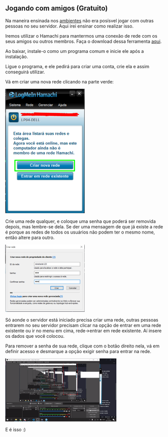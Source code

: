 ## Jogando com amigos (Gratuito)

Na maneira ensinada nos <a href="../2 - Ambiente">ambientes</a> não era posísvel jogar com outras pessoas no seu servidor. Aqui irei ensinar como realizar isso.

Iremos utilizar o Hamachi para mantermos uma conexão de rede com os seus amigos ou outros membros. Faça o download dessa ferramenta <a href="https://www.softonic.com.br/download/hamachi/windows/post-download">aqui</a>.

Ao baixar, instale-o como um programa comum e inicie ele após a instalação. 

Ligue o programa, e ele pedirá para criar uma conta, crie ela e assim conseguirá utilizar.

Vá em criar uma nova rede clicando na parte verde:

<img width="250" src="../images/hamachi01.png">

Crie uma rede qualquer, e coloque uma senha que poderá ser removida depois, mas lembre-se dela. Se der uma mensagem de que já existe a rede é porque as redes de todos os usuários não podem ter o mesmo nome, então altere para outro.

<img width="250" src="../images/hamachi02.png">

Só aonde o servidor está iniciado precisa criar uma rede, outras pessoas entrarem no seu servidor precisam clicar na opção de entrar em uma rede existente ou ir no menu em cima, rede->entrar em rede existente. Aí insere os dados que você colocou.

Para remover a senha de sua rede, clique com o botão direito nela, vá em definir acesso e desmarque a opção exigir senha para entrar na rede.

<img width="350" src="../images/remove-hamachi-password.gif">

E é isso :)

